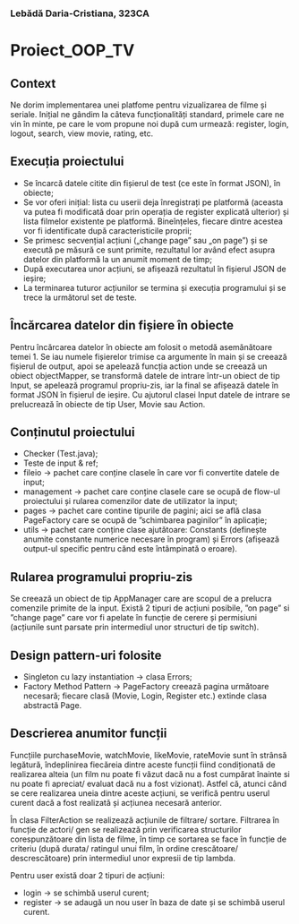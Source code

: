 ### Lebădă Daria-Cristiana, 323CA ###
# Proiect_OOP_TV #

## Context
Ne dorim implementarea unei platfome pentru vizualizarea de filme și seriale. Inițial ne gândim la câteva funcționalități standard, primele care ne vin în minte, pe care le vom propune noi după cum urmează: register, login, logout, search, view movie, rating, etc.

## Execuția proiectului
- Se încarcă datele citite din fișierul de test (ce este în format JSON), în obiecte;
- Se vor oferi inițial: lista cu userii deja înregistrați pe platformă (aceasta va putea fi modificată doar prin operația de register explicată ulterior) și lista filmelor existente pe platformă. Bineînțeles, fiecare dintre acestea vor fi identificate după caracteristicile proprii;
- Se primesc secvențial acțiuni („change page” sau „on page”) și se execută pe măsură ce sunt primite, rezultatul lor având efect asupra datelor din platformă la un anumit moment de timp;
- După executarea unor acțiuni, se afișează rezultatul în fișierul JSON de ieșire;
- La terminarea tuturor acțiunilor se termina și execuția programului și se trece la următorul set de teste.

## Încărcarea datelor din fișiere în obiecte
Pentru încărcarea datelor în obiecte am folosit o metodă asemănătoare temei 1. Se iau numele fișierelor trimise ca argumente în main
și se creează fișierul de output, apoi se apelează funcția action unde se creează un obiect objectMapper, se transformă datele de intrare
într-un obiect de tip Input, se apelează programul propriu-zis, iar la final se afișează datele în format JSON în fișierul de ieșire. Cu 
ajutorul clasei Input datele de intrare se prelucrează în obiecte de tip User, Movie sau Action.

## Conținutul proiectului
- Checker (Test.java);
- Teste de input & ref;
- fileio -> pachet care conține clasele în care vor fi convertite datele de input;
- management -> pachet care conține clasele care se ocupă de flow-ul proiectului și rularea comenzilor date de utilizator la input;
- pages -> pachet care contine tipurile de pagini; aici se află clasa PageFactory care se ocupă de ”schimbarea paginilor” în aplicație;
- utils -> pachet care conține clase ajutătoare: Constants (definește anumite constante numerice necesare în program) și Errors (afișează
output-ul specific pentru cănd este întâmpinată o eroare).

## Rularea programului propriu-zis
Se creează un obiect de tip AppManager care are scopul de a prelucra comenzile primite de la input. Există 2 tipuri de acțiuni posibile, 
”on page” si ”change page” care vor fi apelate în funcție de cerere și permisiuni (acțiunile sunt parsate prin intermediul unor structuri de
tip switch).

## Design pattern-uri folosite
- Singleton cu lazy instantiation -> clasa Errors;
- Factory Method Pattern -> PageFactory creează pagina următoare necesară; fiecare clasă (Movie, Login, Register etc.) extinde clasa
abstractă Page. 

## Descrierea anumitor funcții 
Funcțiile purchaseMovie, watchMovie, likeMovie, rateMovie sunt în strânsă legătură, îndeplinirea fiecăreia dintre aceste funcții fiind
condiționată de realizarea alteia (un film nu poate fi văzut dacă nu a fost cumpărat înainte si nu poate fi apreciat/ evaluat dacă nu a 
fost vizionat). Astfel că, atunci când se cere realizarea uneia dintre aceste acțiuni, se verifică pentru userul curent dacă a fost realizată
și acțiunea necesară anterior.

În clasa FilterAction se realizează acțiunile de filtrare/ sortare. Filtrarea în funcție de actori/ gen se realizează prin verificarea
structurilor corespunzătoare din lista de filme, în timp ce sortarea se face în funcție de criteriu (după durata/ ratingul unui film, în
ordine crescătoare/ descrescătoare) prin intermediul unor expresii de tip lambda.

Pentru user există doar 2 tipuri de acțiuni:
- login -> se schimbă userul curent;
- register -> se adaugă un nou user în baza de date și se schimbă userul curent.
